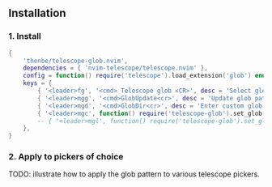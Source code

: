 ## Installation

### 1. Install

```lua
{
	'thenbe/telescope-glob.nvim',
	dependencies = { 'nvim-telescope/telescope.nvim' },
	config = function() require('telescope').load_extension('glob') end,
	keys = {
		{ '<leader>fg', '<cmd> Telescope glob <CR>', desc = 'Select glob pattern' },
		{ '<leader>mgg', '<cmd>GlobUpdate<cr>', desc = 'Update glob pattern' },
		{ '<leader>mgd', '<cmd>GlobDir<cr>', desc = 'Enter custom glob pattern' },
		{ '<leader>mgc', function() require('telescope-glob').set_glob({ value = '' }) end, desc = 'Clear glob pattern' },
		-- { '<leader>mgl', function() require('telescope-glob').set_glob({ value = '**/*.lua' }) end, desc = 'Set glob pattern to lua files only' },
	},
}
```

### 2. Apply to pickers of choice

TODO: illustrate how to apply the glob pattern to various telescope pickers.
